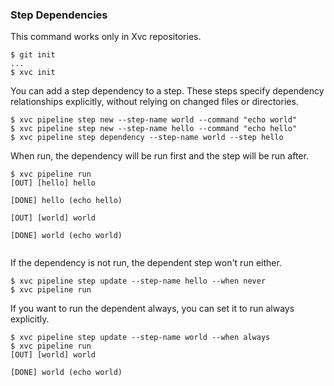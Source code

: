 
### Step Dependencies

This command works only in Xvc repositories.

```console
$ git init
...
$ xvc init
```

You can add a step dependency to a step. These steps specify dependency relationships explicitly, without relying on
 changed files or directories.

```console
$ xvc pipeline step new --step-name world --command "echo world"
$ xvc pipeline step new --step-name hello --command "echo hello"
$ xvc pipeline step dependency --step-name world --step hello

```

When run, the dependency will be run first and the step will be run after.

```console
$ xvc pipeline run
[OUT] [hello] hello

[DONE] hello (echo hello)

[OUT] [world] world

[DONE] world (echo world)


```

If the dependency is not run, the dependent step won't run either.

```console
$ xvc pipeline step update --step-name hello --when never
$ xvc pipeline run

```

If you want to run the dependent always, you can set it to run always explicitly.

```console
$ xvc pipeline step update --step-name world --when always
$ xvc pipeline run
[OUT] [world] world

[DONE] world (echo world)


```
